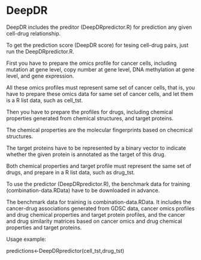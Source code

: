 # DeepDR
DeepDR includes the preditor (DeepDRpredictor.R) for prediction any given cell-drug relationship.

To get the prediction score (DeepDR score) for tesing cell-drug pairs, just run the DeepDRpredictor.R.

First you have to prepare the omics profile for cancer cells, including mutation at gene level, copy number at gene level, DNA methylation at gene level, and gene expression.

All these omics profiles must represent same set of cancer cells, that is, you have to prepare these omics data for same set of cancer cells, and let them is a R list data, such as cell_tst.

Then you have to prepare the profiles for drugs, including chemical properties generated from chemical structures, and target proteins.

The chemical properties are the molecular fingerprints based on checmical structures.

The target proteins have to be represented by a binary vector to indicate whether the given protein is annotated as the target of this drug.

Both chemical properties and target profile must represent the same set of drugs, and prepare in a R list data, such as drug_tst.

To use the predictor (DeepDRpredictor.R), the benchmark data for training (combination-data.RData) have to be downloaded in advance. 

The benchmark data for training is combination-data.RData. It includes the cancer-drug associations generated from GDSC data, cancer omics profiles and drug chemical properties and target protein profiles, and the cancer and drug similarity matrices based on cancer omics and drug chemical properties and target proteins.

Usage example:

predictions<-DeepDRpredictor(cell_tst,drug_tst) 





